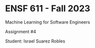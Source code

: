 # ENSF 611 - Fall 2023
Machine Learning for Software Engineers

Assignment #4

Student: Israel Suarez Robles
